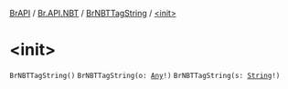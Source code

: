 [BrAPI](../../index.md) / [Br.API.NBT](../index.md) / [BrNBTTagString](index.md) / [&lt;init&gt;](./-init-.md)

# &lt;init&gt;

`BrNBTTagString()`
`BrNBTTagString(o: `[`Any`](https://kotlinlang.org/api/latest/jvm/stdlib/kotlin/-any/index.html)`!)`
`BrNBTTagString(s: `[`String`](https://kotlinlang.org/api/latest/jvm/stdlib/kotlin/-string/index.html)`!)`
